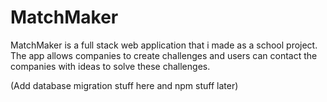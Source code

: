 # MatchMaker
MatchMaker is a full stack web application that i made as a school project. The app allows companies to create challenges and users can contact the companies with ideas to solve these challenges.


(Add database migration stuff here and npm stuff later)
